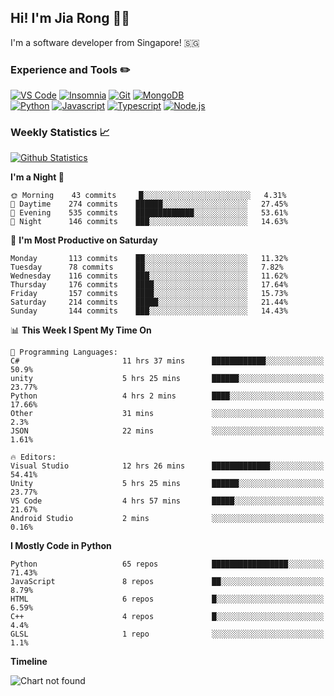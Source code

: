 ## Hi! I'm Jia Rong 👋🏻

I'm a software developer from Singapore! 🇸🇬

### Experience and Tools ✏️
[![VS Code](https://img.shields.io/badge/VS%20Code-007acc?style=for-the-badge&logo=visual-studio-code&logoColor=white)](https://code.visualstudio.com)
[![Insomnia](https://img.shields.io/badge/Insomina-5849be?style=for-the-badge&logo=insomnia&logoColor=white)](https://insomnia.rest/)
[![Git](https://img.shields.io/badge/Git-f05032?style=for-the-badge&logo=git&logoColor=white)](https://git-scm.com/)
[![MongoDB](https://img.shields.io/badge/MongoDB-47a248?style=for-the-badge&logo=mongodb&logoColor=white)](https://www.mongodb.com/)    
[![Python](https://img.shields.io/badge/Python-3776ab?style=for-the-badge&logo=python&logoColor=white)](https://www.python.org/)
[![Javascript](https://img.shields.io/badge/Javascript-f7df1e?style=for-the-badge&logo=javascript&logoColor=white)](https://developer.mozilla.org/en-US/docs/Web/JavaScript)
[![Typescript](https://img.shields.io/badge/Typescript-007acc?style=for-the-badge&logo=typescript&logoColor=white)](https://www.typescriptlang.org/)
[![Node.js](https://img.shields.io/badge/Node.js-339933?style=for-the-badge&logo=node.js&logoColor=white)](https://nodejs.org/en/)

### Weekly Statistics 📈
[![Github Statistics](https://github-readme-stats.vercel.app/api?username=fourjr&count_private=true)](https://github.com/anuraghazra/github-readme-stats)

<!--START_SECTION:waka-->
**I'm a Night 🦉** 

```text
🌞 Morning    43 commits     █░░░░░░░░░░░░░░░░░░░░░░░░   4.31% 
🌆 Daytime    274 commits    ██████░░░░░░░░░░░░░░░░░░░   27.45% 
🌃 Evening    535 commits    █████████████░░░░░░░░░░░░   53.61% 
🌙 Night      146 commits    ███░░░░░░░░░░░░░░░░░░░░░░   14.63%

```
📅 **I'm Most Productive on Saturday** 

```text
Monday       113 commits    ██░░░░░░░░░░░░░░░░░░░░░░░   11.32% 
Tuesday      78 commits     ██░░░░░░░░░░░░░░░░░░░░░░░   7.82% 
Wednesday    116 commits    ███░░░░░░░░░░░░░░░░░░░░░░   11.62% 
Thursday     176 commits    ████░░░░░░░░░░░░░░░░░░░░░   17.64% 
Friday       157 commits    ████░░░░░░░░░░░░░░░░░░░░░   15.73% 
Saturday     214 commits    █████░░░░░░░░░░░░░░░░░░░░   21.44% 
Sunday       144 commits    ███░░░░░░░░░░░░░░░░░░░░░░   14.43%

```


📊 **This Week I Spent My Time On** 

```text
💬 Programming Languages: 
C#                       11 hrs 37 mins      ████████████░░░░░░░░░░░░░   50.9% 
unity                    5 hrs 25 mins       ██████░░░░░░░░░░░░░░░░░░░   23.77% 
Python                   4 hrs 2 mins        ████░░░░░░░░░░░░░░░░░░░░░   17.66% 
Other                    31 mins             ░░░░░░░░░░░░░░░░░░░░░░░░░   2.3% 
JSON                     22 mins             ░░░░░░░░░░░░░░░░░░░░░░░░░   1.61%

🔥 Editors: 
Visual Studio            12 hrs 26 mins      █████████████░░░░░░░░░░░░   54.41% 
Unity                    5 hrs 25 mins       ██████░░░░░░░░░░░░░░░░░░░   23.77% 
VS Code                  4 hrs 57 mins       █████░░░░░░░░░░░░░░░░░░░░   21.67% 
Android Studio           2 mins              ░░░░░░░░░░░░░░░░░░░░░░░░░   0.16%

```

**I Mostly Code in Python** 

```text
Python                   65 repos            █████████████████░░░░░░░░   71.43% 
JavaScript               8 repos             ██░░░░░░░░░░░░░░░░░░░░░░░   8.79% 
HTML                     6 repos             █░░░░░░░░░░░░░░░░░░░░░░░░   6.59% 
C++                      4 repos             █░░░░░░░░░░░░░░░░░░░░░░░░   4.4% 
GLSL                     1 repo              ░░░░░░░░░░░░░░░░░░░░░░░░░   1.1%

```


**Timeline**

![Chart not found](https://raw.githubusercontent.com/fourjr/fourjr/master/charts/bar_graph.png) 


<!--END_SECTION:waka-->
